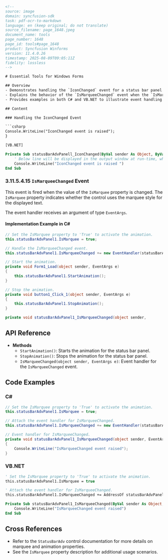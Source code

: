 ```html
<!--
source: image
domain: syncfusion-sdk
task: pdf-ocr-to-markdown
language: en (keep original; do not translate)
source_filename: page_1648.jpeg
document_name: tools
page_number: 1648
page_id: tools#page_1648
product: Syncfusion Winforms
version: 11.4.0.26
timestamp: 2025-08-09T09:05:11Z
fidelity: lossless
-->

# Essential Tools for Windows Forms

## Overview
- Demonstrates handling the `IconChanged` event for a status bar panel.
- Explains the behavior of the `IsMarqueeChanged` event when the `IsMarquee` property is modified.
- Provides examples in both C# and VB.NET to illustrate event handling.

## Content

### Handling the IconChanged Event

```csharp
Console.WriteLine("IconChanged event is raised");
}
```

```vb
[VB.NET]

Private Sub statusBarAdvPanell_IconChanged(ByVal sender As Object, ByVal e As EventArgs)
    ' Below line will be displayed in the output window at run-time, when this event is fired.
    Console.WriteLine("IconChanged event is raised ")
End Sub
```

### 3.11.5.4.15 `IsMarqueeChanged` Event

This event is fired when the value of the `IsMarquee` property is changed. The `IsMarquee` property indicates whether the control uses the marquee style for the displayed text.

The event handler receives an argument of type `EventArgs`.

#### Implementation Example in C#

```csharp
// Set the IsMarquee property to 'True' to activate the animation.
this.statusBarAdvPanel1.IsMarquee = true;

// Handle the IsMarqueeChanged event.
this.statusBarAdvPanel1.IsMarqueeChanged += new EventHandler(statusBarAdvPanel1_IsMarqueeChanged);

// Start the animation.
private void Form1_Load(object sender, EventArgs e)
{
    this.statusBarAdvPanel1.StartAnimation();
}

// Stop the animation.
private void button1_Click_1(object sender, EventArgs e)
{
    this.statusBarAdvPanel1.StopAnimation();
}

private void statusBarAdvPanel1_IsMarqueeChanged(object sender,
```

## API Reference

- **Methods**
  - `StartAnimation()`: Starts the animation for the status bar panel.
  - `StopAnimation()`: Stops the animation for the status bar panel.
  - `IsMarqueeChanged(object sender, EventArgs e)`: Event handler for the `IsMarqueeChanged` event.

## Code Examples

### C#

```csharp
// Set the IsMarquee property to 'True' to activate the animation.
this.statusBarAdvPanel1.IsMarquee = true;

// Attach the event handler for IsMarqueeChanged.
this.statusBarAdvPanel1.IsMarqueeChanged += new EventHandler(statusBarAdvPanel1_IsMarqueeChanged);

// Event handler for IsMarqueeChanged.
private void statusBarAdvPanel1_IsMarqueeChanged(object sender, EventArgs e)
{
    Console.WriteLine("IsMarqueeChanged event raised");
}
```

### VB.NET

```vb
' Set the IsMarquee property to 'True' to activate the animation.
this.statusBarAdvPanel1.IsMarquee = true

' Attach the event handler for IsMarqueeChanged.
this.statusBarAdvPanel1.IsMarqueeChanged += AddressOf statusBarAdvPanel1_IsMarqueeChanged

Private Sub statusBarAdvPanel1_IsMarqueeChanged(ByVal sender As Object, ByVal e As EventArgs)
    Console.WriteLine("IsMarqueeChanged event raised")
End Sub
```

## Cross References
- Refer to the `StatusBarAdv` control documentation for more details on marquee and animation properties.
- See the `IsMarquee` property description for additional usage scenarios.

<!-- tags: [Syncfusion, WinForms, StatusBar, EventHandling, Animation, Marquee] keywords: [IconChanged, IsMarquee, Animation, EventHandler, StartAnimation, StopAnimation] -->
```